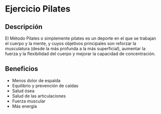 # Ejercicio Pilates

## Descripción
El Método Pilates o simplemente pilates es un deporte en el que se trabajan el cuerpo y la mente, y cuyos objetivos principales son reforzar la musculatura (desde la más profunda a la más superficial), aumentar la fuerza y la flexibilidad del cuerpo y mejorar la capacidad de concentración.

## Beneficios
- Menos dolor de espalda
- Equilibrio y prevención de caídas
- Salud ósea
- Salud de las articulaciones
- Fuerza muscular
- Más energía